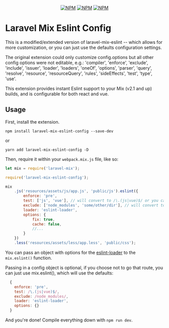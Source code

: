 <p align="center">
<a href="https://www.npmjs.com/package/laravel-mix-eslint-config"><img src="https://img.shields.io/npm/v/laravel-mix-eslint-config.svg" alt="NPM"></a>
<a href="https://npmcharts.com/compare/laravel-mix-eslint-config?minimal=true"><img src="https://img.shields.io/npm/dt/laravel-mix-eslint-config.svg" alt="NPM"></a>
<a href="https://www.npmjs.com/package/laravel-mix-eslint-config"><img src="https://img.shields.io/npm/l/laravel-mix-eslint-config.svg" alt="NPM"></a>
</p>


# Laravel Mix Eslint Config

This is a modified/extended version of laravel-mix-eslint -- which allows for more customization,
or you can just use the defaults configuration settings.


The original extension could only customize config.options but all other config options were not editable, e.g.: 'compiler', 'enforce', 'exclude', 'include', 'issuer', 'loader', 'loaders', 'oneOf', 'options', 'parser', 'query', 'resolve', 'resource', 'resourceQuery', 'rules', 'sideEffects', 'test', 'type', 'use'. 

This extension provides instant Eslint support to your Mix (v2.1 and up) builds, and is configurable for both react and vue.

## Usage

First, install the extension.

```
npm install laravel-mix-eslint-config --save-dev
```
or 
```
yarn add laravel-mix-eslint-config -D 
```

Then, require it within your `webpack.mix.js` file, like so:

```js
let mix = require('laravel-mix');

require('laravel-mix-eslint-config');

mix
    .js('resources/assets/js/app.js', 'public/js').eslint({
        enforce: 'pre',
        test: ['js', 'vue'], // will convert to /\.(js|vue)$/ or you can use /\.(js|vue)$/ by itself. 
        exclude: ['node_modules', 'some/other/dir'], // will convert to regexp and work. or you can use a regular expression like /node_modules/,
        loader: 'eslint-loader',
        options: {
            fix: true,
            cache: false,
            //...
        }
    })
    .less('resources/assets/less/app.less', 'public/css');
```

You can pass an object with options for the [eslint-loader](https://github.com/webpack-contrib/eslint-loader) to the `mix.eslint()` function.

Passing in a config object is optional, if you choose not to go that route, you can just use mix.eslint(), which will use the defaults: 

```js
  {  
    enforce: 'pre',
    test: /\.(js|vue)$/,
    exclude: /node_modules/,
    loader: 'eslint-loader',
    options: {}
  }
```

And you're done! Compile everything down with `npm run dev`.
